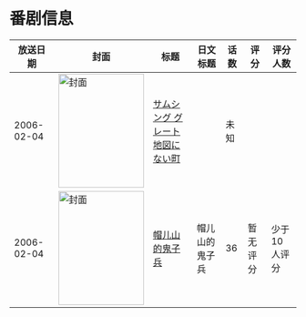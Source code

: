 # 番剧信息

|放送日期|封面|标题|日文标题|话数|评分|评分人数|
|---|---|---|---|---|---|---|
|2006-02-04|<img src="https://lain.bgm.tv/pic/cover/c/97/95/332513_rO0rD.jpg" alt="封面" style="width:150px;height:200px;object-fit:cover;">|[サムシング グレート 地図にない町](https://bangumi.tv/subject/332513)||未知|||
|2006-02-04|<img src="https://lain.bgm.tv/pic/cover/c/d8/73/379624_T96DI.jpg" alt="封面" style="width:150px;height:200px;object-fit:cover;">|[帽儿山的鬼子兵](https://bangumi.tv/subject/379624)|帽儿山的鬼子兵|36|暂无评分|少于10人评分|
